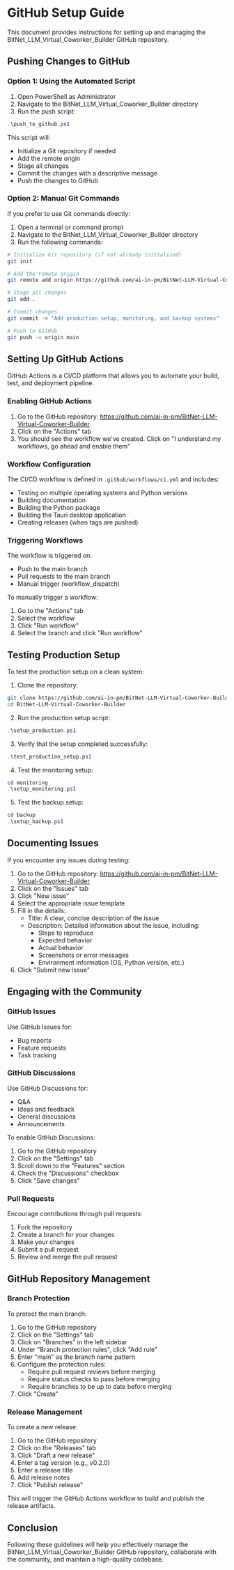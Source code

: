 # GitHub Setup Guide

This document provides instructions for setting up and managing the BitNet_LLM_Virtual_Coworker_Builder GitHub repository.

## Pushing Changes to GitHub

### Option 1: Using the Automated Script

1. Open PowerShell as Administrator
2. Navigate to the BitNet_LLM_Virtual_Coworker_Builder directory
3. Run the push script:

```powershell
.\push_to_github.ps1
```

This script will:
- Initialize a Git repository if needed
- Add the remote origin
- Stage all changes
- Commit the changes with a descriptive message
- Push the changes to GitHub

### Option 2: Manual Git Commands

If you prefer to use Git commands directly:

1. Open a terminal or command prompt
2. Navigate to the BitNet_LLM_Virtual_Coworker_Builder directory
3. Run the following commands:

```bash
# Initialize Git repository (if not already initialized)
git init

# Add the remote origin
git remote add origin https://github.com/ai-in-pm/BitNet-LLM-Virtual-Coworker-Builder.git

# Stage all changes
git add .

# Commit changes
git commit -m "Add production setup, monitoring, and backup systems"

# Push to GitHub
git push -u origin main
```

## Setting Up GitHub Actions

GitHub Actions is a CI/CD platform that allows you to automate your build, test, and deployment pipeline.

### Enabling GitHub Actions

1. Go to the GitHub repository: https://github.com/ai-in-pm/BitNet-LLM-Virtual-Coworker-Builder
2. Click on the "Actions" tab
3. You should see the workflow we've created. Click on "I understand my workflows, go ahead and enable them"

### Workflow Configuration

The CI/CD workflow is defined in `.github/workflows/ci.yml` and includes:

- Testing on multiple operating systems and Python versions
- Building documentation
- Building the Python package
- Building the Tauri desktop application
- Creating releases (when tags are pushed)

### Triggering Workflows

The workflow is triggered on:
- Push to the main branch
- Pull requests to the main branch
- Manual trigger (workflow_dispatch)

To manually trigger a workflow:
1. Go to the "Actions" tab
2. Select the workflow
3. Click "Run workflow"
4. Select the branch and click "Run workflow"

## Testing Production Setup

To test the production setup on a clean system:

1. Clone the repository:
```bash
git clone https://github.com/ai-in-pm/BitNet-LLM-Virtual-Coworker-Builder.git
cd BitNet-LLM-Virtual-Coworker-Builder
```

2. Run the production setup script:
```powershell
.\setup_production.ps1
```

3. Verify that the setup completed successfully:
```powershell
.\test_production_setup.ps1
```

4. Test the monitoring setup:
```powershell
cd monitoring
.\setup_monitoring.ps1
```

5. Test the backup setup:
```powershell
cd backup
.\setup_backup.ps1
```

## Documenting Issues

If you encounter any issues during testing:

1. Go to the GitHub repository: https://github.com/ai-in-pm/BitNet-LLM-Virtual-Coworker-Builder
2. Click on the "Issues" tab
3. Click "New issue"
4. Select the appropriate issue template
5. Fill in the details:
   - Title: A clear, concise description of the issue
   - Description: Detailed information about the issue, including:
     - Steps to reproduce
     - Expected behavior
     - Actual behavior
     - Screenshots or error messages
     - Environment information (OS, Python version, etc.)
6. Click "Submit new issue"

## Engaging with the Community

### GitHub Issues

Use GitHub Issues for:
- Bug reports
- Feature requests
- Task tracking

### GitHub Discussions

Use GitHub Discussions for:
- Q&A
- Ideas and feedback
- General discussions
- Announcements

To enable GitHub Discussions:
1. Go to the GitHub repository
2. Click on the "Settings" tab
3. Scroll down to the "Features" section
4. Check the "Discussions" checkbox
5. Click "Save changes"

### Pull Requests

Encourage contributions through pull requests:
1. Fork the repository
2. Create a branch for your changes
3. Make your changes
4. Submit a pull request
5. Review and merge the pull request

## GitHub Repository Management

### Branch Protection

To protect the main branch:
1. Go to the GitHub repository
2. Click on the "Settings" tab
3. Click on "Branches" in the left sidebar
4. Under "Branch protection rules", click "Add rule"
5. Enter "main" as the branch name pattern
6. Configure the protection rules:
   - Require pull request reviews before merging
   - Require status checks to pass before merging
   - Require branches to be up to date before merging
7. Click "Create"

### Release Management

To create a new release:
1. Go to the GitHub repository
2. Click on the "Releases" tab
3. Click "Draft a new release"
4. Enter a tag version (e.g., v0.2.0)
5. Enter a release title
6. Add release notes
7. Click "Publish release"

This will trigger the GitHub Actions workflow to build and publish the release artifacts.

## Conclusion

Following these guidelines will help you effectively manage the BitNet_LLM_Virtual_Coworker_Builder GitHub repository, collaborate with the community, and maintain a high-quality codebase.
